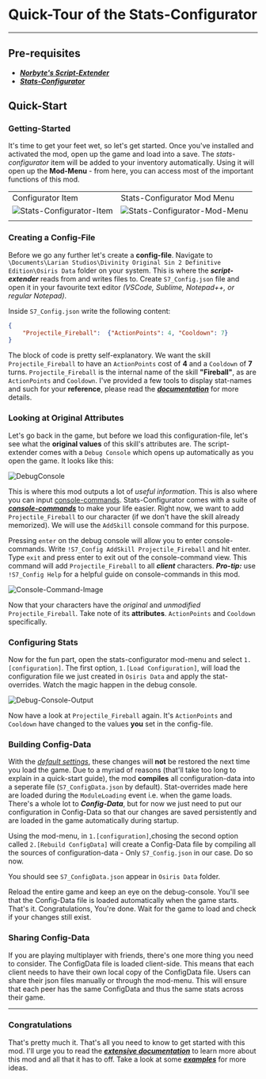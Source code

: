 # Quick-Tour of the Stats-Configurator

---

## Pre-requisites

* ***[Norbyte's Script-Extender](https://github.com/Norbyte/ositools)***
* ***[Stats-Configurator](https://github.com/Shresht7/Stats-Configurator)***

## Quick-Start

### Getting-Started

It's time to get your feet wet, so let's get started. Once you've installed and activated the mod, open up the game and load into a save. The *stats-configurator* item will be added to your inventory automatically. Using it will open up the **Mod-Menu** - from here, you can access most of the important functions of this mod.

|                                                           |                                                               |
| --------------------------------------------------------- | ------------------------------------------------------------- |
| Configurator Item                                         | Stats-Configurator Mod Menu                                   |
| ![Stats-Configurator-Item](https://imgur.com/BagN95a.png) | ![Stats-Configurator-Mod-Menu](https://imgur.com/sADorrm.png) |
|                                                           |                                                               |

### Creating a Config-File

Before we go any further let's create a **config-file**. Navigate to `\Documents\Larian Studios\Divinity Original Sin 2 Definitive Edition\Osiris Data` folder on your system. This is where the ***script-extender*** reads from and writes files to. Create `S7_Config.json` file and open it in your favourite text editor _(VSCode, Sublime, Notepad++, or regular Notepad)_.

Inside `S7_Config.json` write the following content:

```json
{
    "Projectile_Fireball":  {"ActionPoints": 4, "Cooldown": 7}
}
```

The block of code is pretty self-explanatory. We want the skill `Projectile_Fireball` to have an `ActionPoints` cost of **4** and a `Cooldown` of **7** turns. `Projectile_Fireball` is the internal name of the skill **"Fireball"**, as are `ActionPoints` and `Cooldown`. I've provided a few tools to display stat-names and such for your **reference**, please read the ***[documentation](Extensive-Documentation.md#References)*** for more details.

### Looking at Original Attributes

Let's go back in the game, but before we load this configuration-file, let's see what the **original values** of this skill's attributes are. The script-extender comes with a `Debug Console` which opens up automatically as you open the game. It looks like this:

![DebugConsole](https://imgur.com/l8PeToQ.png)

This is where this mod outputs a lot of _useful information_. This is also where you can input [console-commands](#Extensive-Documentation.md#Console-Commands). Stats-Configurator comes with a suite of [***console-commands***](#Extensive-Documentation.md#Console-Commands) to make your life easier. Right now, we want to add `Projectile_Fireball` to our character (if we don't have the skill already memorized).
We will use the `AddSkill` console command for this purpose.

Pressing `enter` on the debug console will allow you to enter console-commands. Write `!S7_Config AddSkill Projectile_Fireball` and hit enter. Type `exit` and press enter to exit out of the console-command view. This command will add `Projectile_Fireball` to all ***client*** characters.
***Pro-tip:*** use `!S7_Config Help` for a helpful guide on console-commands in this mod.

![Console-Command-Image](https://imgur.com/bYxl5uE.gif)

Now that your characters have the *original* and *unmodified* `Projectile_Fireball`. Take note of its **attributes**. `ActionPoints` and `Cooldown` specifically.

### Configuring Stats

Now for the fun part, open the stats-configurator mod-menu and select `1.[configuration]`. The first option, `1.[Load Configuration]`, will load the configuration file we just created in `Osiris Data` and apply the stat-overrides. Watch the magic happen in the debug console.

![Debug-Console-Output](https://imgur.com/yNqhRU2.png)

Now have a look at `Projectile_Fireball` again. It's `ActionPoints` and `Cooldown` have changed to the values **you** set in the config-file.

### Building Config-Data

With the [_default settings_](Extensive-Documentation.md#Default-Settings), these changes will **not** be restored the next time you load the game. Due to a myriad of reasons (that'll take too long to explain in a quick-start guide), the mod **compiles** all configuration-data into a seperate file (`S7_ConfigData.json` by default). Stat-overrides made here are loaded during the `ModuleLoading` event i.e. when the game loads. There's a whole lot to ***Config-Data***, but for now we just need to put our configuration in Config-Data so that our changes are saved persistently and are loaded in the game automatically during startup.

Using the mod-menu, in `1.[configuration]`,chosing the second option called `2.[Rebuild ConfigData]` will create a Config-Data file by compiling all the sources of configuration-data - Only `S7_Config.json` in our case. Do so now.

You should see `S7_ConfigData.json` appear in `Osiris Data` folder.

Reload the entire game and keep an eye on the debug-console. You'll see that the Config-Data file is loaded automatically when the game starts. That's it. Congratulations, You're done. Wait for the game to load and check if your changes still exist.

### Sharing Config-Data

If you are playing multiplayer with friends, there's one more thing you need to consider. The ConfigData file is loaded client-side. This means that each client needs to have their own local copy of the ConfigData file. Users can share their json files manually or through the mod-menu. This will ensure that each peer has the same ConfigData and thus the same stats across their game.

---

### Congratulations

That's pretty much it. That's all you need to know to get started with this mod. I'll urge you to read the ***[extensive documentation](Documentation/Extensive-Documentation.md)*** to learn more about this mod and all that it has to off. Take a look at some ***[examples](Documentation/Examples.md)*** for more ideas.
